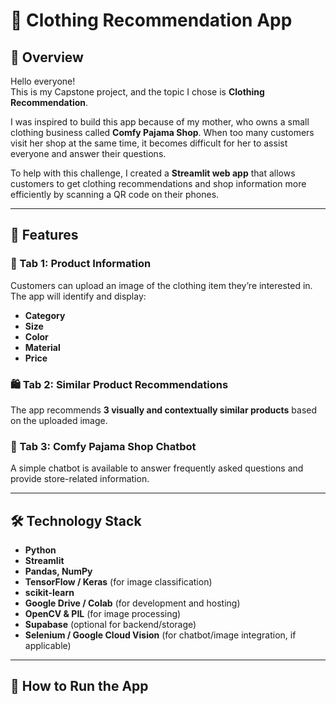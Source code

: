 # 👚 Clothing Recommendation App

## 📌 Overview

Hello everyone!  
This is my Capstone project, and the topic I chose is **Clothing Recommendation**.

I was inspired to build this app because of my mother, who owns a small clothing business called **Comfy Pajama Shop**. When too many customers visit her shop at the same time, it becomes difficult for her to assist everyone and answer their questions.

To help with this challenge, I created a **Streamlit web app** that allows customers to get clothing recommendations and shop information more efficiently by scanning a QR code on their phones.

---

## 🌟 Features

### 🧵 Tab 1: Product Information
Customers can upload an image of the clothing item they’re interested in. The app will identify and display:
- **Category**
- **Size**
- **Color**
- **Material**
- **Price**

### 🛍️ Tab 2: Similar Product Recommendations
The app recommends **3 visually and contextually similar products** based on the uploaded image.

### 💬 Tab 3: Comfy Pajama Shop Chatbot
A simple chatbot is available to answer frequently asked questions and provide store-related information.

---

## 🛠️ Technology Stack

- **Python**
- **Streamlit**
- **Pandas, NumPy**
- **TensorFlow / Keras** (for image classification)
- **scikit-learn**
- **Google Drive / Colab** (for development and hosting)
- **OpenCV & PIL** (for image processing)
- **Supabase** (optional for backend/storage)
- **Selenium / Google Cloud Vision** (for chatbot/image integration, if applicable)

---

## 🚀 How to Run the App

